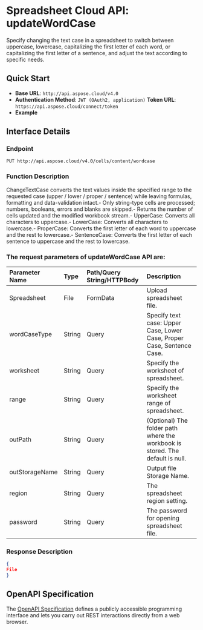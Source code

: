 # **Spreadsheet Cloud API: updateWordCase**

Specify changing the text case in a spreadsheet to switch between uppercase, lowercase, capitalizing the first letter of each word, or capitalizing the first letter of a sentence, and adjust the text according to specific needs. 


## **Quick Start**

- **Base URL**: `http://api.aspose.cloud/v4.0`
- **Authentication Method**: `JWT (OAuth2, application)`  **Token URL**: `https://api.aspose.cloud/connect/token`
- **Example** 

## **Interface Details**

### **Endpoint** 

```
PUT http://api.aspose.cloud/v4.0/cells/content/wordcase
```
### **Function Description**
ChangeTextCase converts the text values inside the specified range to the requested case (upper / lower / proper / sentence) while leaving formulas, formatting and data-validation intact.- Only string-type cells are processed; numbers, booleans, errors and blanks are skipped.- Returns the number of cells updated and the modified workbook stream.- UpperCase: Converts all characters to uppercase.- LowerCase: Converts all characters to lowercase.- ProperCase: Converts the first letter of each word to uppercase and the rest to lowercase.- SentenceCase: Converts the first letter of each sentence to uppercase and the rest to lowercase.

### The request parameters of **updateWordCase** API are: 

| Parameter Name | Type | Path/Query String/HTTPBody | Description | 
| :- | :- | :- |:- | 
|Spreadsheet|File|FormData|Upload spreadsheet file.|
|wordCaseType|String|Query|Specify text case: Upper Case, Lower Case, Proper Case, Sentence Case.|
|worksheet|String|Query|Specify the worksheet of spreadsheet.|
|range|String|Query|Specify the worksheet range of spreadsheet.|
|outPath|String|Query|(Optional) The folder path where the workbook is stored. The default is null.|
|outStorageName|String|Query|Output file Storage Name.|
|region|String|Query|The spreadsheet region setting.|
|password|String|Query|The password for opening spreadsheet file.|

### **Response Description**
```json
{
File
}
```


## OpenAPI Specification

The [OpenAPI Specification](https://reference.aspose.cloud/cells/#/TextProcessingController/UpdateWordCase) defines a publicly accessible programming interface and lets you carry out REST interactions directly from a web browser.
